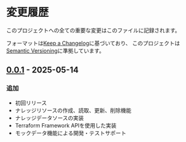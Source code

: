 # 変更履歴

このプロジェクトへの全ての重要な変更はこのファイルに記録されます。

フォーマットは[Keep a Changelog](https://keepachangelog.com/ja/1.0.0/)に基づいており、
このプロジェクトは[Semantic Versioning](https://semver.org/lang/ja/)に準拠しています。

## [0.0.1] - 2025-05-14

### 追加
- 初回リリース
- ナレッジリソースの作成、読取、更新、削除機能
- ナレッジデータソースの実装
- Terraform Framework APIを使用した実装
- モックデータ機能による開発・テストサポート

[0.0.1]: https://github.com/hirosi1900day/terraform-provider-devin-knowledge/releases/tag/v0.0.1
